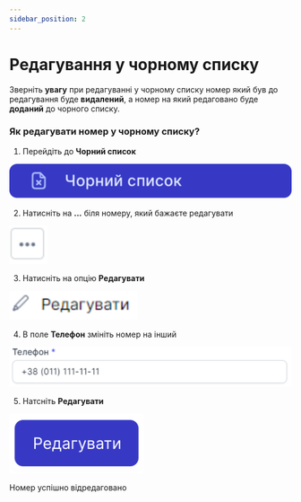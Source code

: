 ```yaml
---
sidebar_position: 2
---
```


# Редагування у чорному списку

Зверніть **увагу** при редагуванні у чорному списку номер який був до редагування буде **видалений**, а номер на який редаговано буде **доданий** до чорного списку.

### Як редагувати номер у чорному списку?

1. Перейдіть до **Чорний список**

![](../img/black-list/side-bar-black-list-tab.svg)

2. Натисніть на **...** біля номеру, який бажаєте редагувати

![](../img/black-list/edit-button.svg)

3. Натисніть на опцію **Редагувати**

![](../img/black-list/edit-option.svg)

4. В поле **Телефон** змініть номер на інший

![](../img/black-list/edit-number-input.svg)

5. Натсніть **Редагувати**

![](../img/widgets/callsite-widget/edit-callsite/call-site-edit-button.svg)

Номер успішно відредаговано
